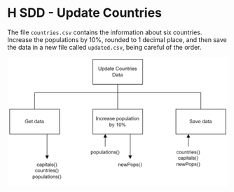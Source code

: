 # H SDD - Update Countries

The file `countries.csv` contains the information about six countries.  Increase the populations by 10%, rounded to 1 decimal place, and then save the data in a new file called `updated.csv`, being careful of the order.

![Structure diagram](assets/sd.png)
